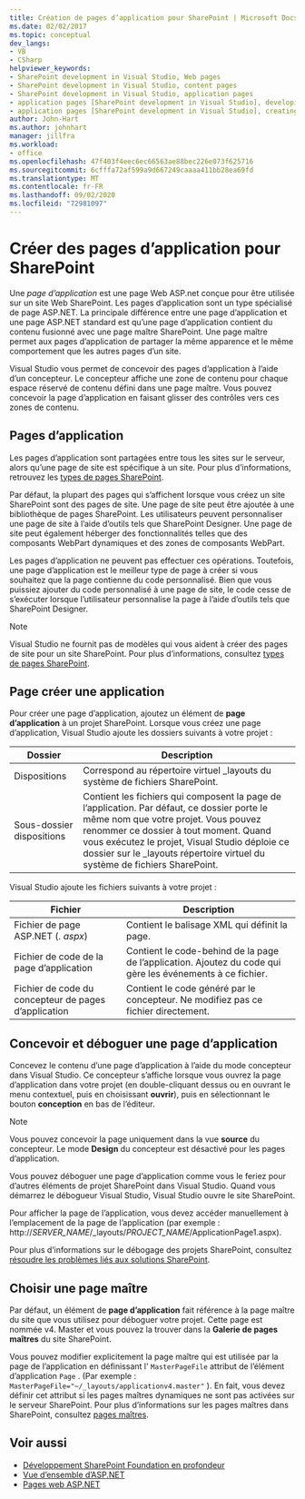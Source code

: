 ```yaml
---
title: Création de pages d’application pour SharePoint | Microsoft Docs
ms.date: 02/02/2017
ms.topic: conceptual
dev_langs:
- VB
- CSharp
helpviewer_keywords:
- SharePoint development in Visual Studio, Web pages
- SharePoint development in Visual Studio, content pages
- SharePoint development in Visual Studio, application pages
- application pages [SharePoint development in Visual Studio], developing
- application pages [SharePoint development in Visual Studio], creating
author: John-Hart
ms.author: johnhart
manager: jillfra
ms.workload:
- office
ms.openlocfilehash: 47f403f4eec6ec66563ae88bec226e073f625716
ms.sourcegitcommit: 6cfffa72af599a9d667249caaaa411bb28ea69fd
ms.translationtype: MT
ms.contentlocale: fr-FR
ms.lasthandoff: 09/02/2020
ms.locfileid: "72981097"
---
```

# <a name="create-application-pages-for-sharepoint"></a>Créer des pages d’application pour SharePoint
  Une *page d’application* est une page Web ASP.net conçue pour être utilisée sur un site Web SharePoint. Les pages d’application sont un type spécialisé de page ASP.NET. La principale différence entre une page d’application et une page ASP.NET standard est qu’une page d’application contient du contenu fusionné avec une page maître SharePoint. Une page maître permet aux pages d’application de partager la même apparence et le même comportement que les autres pages d’un site.

 Visual Studio vous permet de concevoir des pages d’application à l’aide d’un concepteur. Le concepteur affiche une zone de contenu pour chaque espace réservé de contenu défini dans une page maître. Vous pouvez concevoir la page d’application en faisant glisser des contrôles vers ces zones de contenu.

## <a name="application-pages"></a>Pages d’application
 Les pages d’application sont partagées entre tous les sites sur le serveur, alors qu’une page de site est spécifique à un site. Pour plus d’informations, retrouvez les [types de pages SharePoint](/previous-versions/office/developer/sharepoint-2010/aa979592(v=office.14)).

 Par défaut, la plupart des pages qui s’affichent lorsque vous créez un site SharePoint sont des pages de site. Une page de site peut être ajoutée à une bibliothèque de pages SharePoint. Les utilisateurs peuvent personnaliser une page de site à l’aide d’outils tels que SharePoint Designer. Une page de site peut également héberger des fonctionnalités telles que des composants WebPart dynamiques et des zones de composants WebPart.

 Les pages d’application ne peuvent pas effectuer ces opérations. Toutefois, une page d’application est le meilleur type de page à créer si vous souhaitez que la page contienne du code personnalisé. Bien que vous puissiez ajouter du code personnalisé à une page de site, le code cesse de s’exécuter lorsque l’utilisateur personnalise la page à l’aide d’outils tels que SharePoint Designer.

> [!NOTE]
> Visual Studio ne fournit pas de modèles qui vous aident à créer des pages de site pour un site SharePoint. Pour plus d’informations, consultez [types de pages SharePoint](/previous-versions/office/developer/sharepoint-2010/aa979592(v=office.14)).

## <a name="create-an-application-page"></a>Page créer une application
 Pour créer une page d’application, ajoutez un élément de **page d’application** à un projet SharePoint. Lorsque vous créez une page d’application, Visual Studio ajoute les dossiers suivants à votre projet :

|Dossier|Description|
|------------|-----------------|
|Dispositions|Correspond au répertoire virtuel _layouts du système de fichiers SharePoint.|
|Sous-dossier dispositions|Contient les fichiers qui composent la page de l’application. Par défaut, ce dossier porte le même nom que votre projet. Vous pouvez renommer ce dossier à tout moment. Quand vous exécutez le projet, Visual Studio déploie ce dossier sur le _layouts répertoire virtuel du système de fichiers SharePoint.|

 Visual Studio ajoute les fichiers suivants à votre projet :

|Fichier|Description|
|----------|-----------------|
|Fichier de page ASP.NET (*. aspx*)|Contient le balisage XML qui définit la page.|
|Fichier de code de la page d’application|Contient le code-behind de la page de l’application. Ajoutez du code qui gère les événements à ce fichier.|
|Fichier de code du concepteur de pages d’application|Contient le code généré par le concepteur. Ne modifiez pas ce fichier directement.|

## <a name="design-and-debug-an-application-page"></a>Concevoir et déboguer une page d’application
 Concevez le contenu d’une page d’application à l’aide du mode concepteur dans Visual Studio. Ce concepteur s’affiche lorsque vous ouvrez la page d’application dans votre projet (en double-cliquant dessus ou en ouvrant le menu contextuel, puis en choisissant **ouvrir**), puis en sélectionnant le bouton **conception** en bas de l’éditeur.

> [!NOTE]
> Vous pouvez concevoir la page uniquement dans la vue **source** du concepteur. Le mode **Design** du concepteur est désactivé pour les pages d’application.

 Vous pouvez déboguer une page d’application comme vous le feriez pour d’autres éléments de projet SharePoint dans Visual Studio. Quand vous démarrez le débogueur Visual Studio, Visual Studio ouvre le site SharePoint.

 Pour afficher la page de l’application, vous devez accéder manuellement à l’emplacement de la page de l’application (par exemple : http://<em>SERVER_NAME</em>/_layouts/*PROJECT_NAME*/ApplicationPage1.aspx).

 Pour plus d’informations sur le débogage des projets SharePoint, consultez [résoudre les problèmes liés aux solutions SharePoint](../sharepoint/troubleshooting-sharepoint-solutions.md).

## <a name="choose-a-master-page"></a>Choisir une page maître
 Par défaut, un élément de **page d’application** fait référence à la page maître du site que vous utilisez pour déboguer votre projet. Cette page est nommée v4. Master et vous pouvez la trouver dans la **Galerie de pages maîtres** du site SharePoint.

 Vous pouvez modifier explicitement la page maître qui est utilisée par la page de l’application en définissant l' `MasterPageFile` attribut de l’élément d’application `Page` . (Par exemple : `MasterPageFile="~/_layouts/applicationv4.master"` ). En fait, vous devez définir cet attribut si les pages maîtres dynamiques ne sont pas activées sur le serveur SharePoint. Pour plus d’informations sur les pages maîtres dans SharePoint, consultez [pages maîtres](/previous-versions/office/developer/sharepoint-2010/ms443795(v=office.14)).

## <a name="see-also"></a>Voir aussi
- [Développement SharePoint Foundation en profondeur](/previous-versions/office/developer/sharepoint-2010/ee539092(v=office.14))
- [Vue d’ensemble d’ASP.NET](/aspnet/overview)
- [Pages web ASP.NET](/aspnet/web-pages/index)
